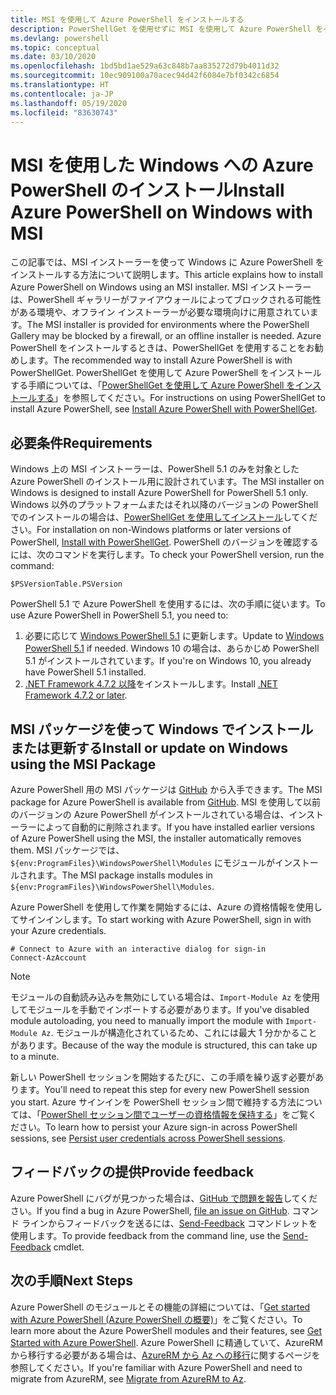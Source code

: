 ```yaml
---
title: MSI を使用して Azure PowerShell をインストールする
description: PowerShellGet を使用せずに MSI を使用して Azure PowerShell をインストールする方法
ms.devlang: powershell
ms.topic: conceptual
ms.date: 03/10/2020
ms.openlocfilehash: 1bd5bd1ae529a63c848b7aa835272d79b4011d32
ms.sourcegitcommit: 10ec909100a70acec94d42f6084e7bf0342c6854
ms.translationtype: HT
ms.contentlocale: ja-JP
ms.lasthandoff: 05/19/2020
ms.locfileid: "83630743"
---
```

# <a name="install-azure-powershell-on-windows-with-msi"></a><span data-ttu-id="ec3a1-103">MSI を使用した Windows への Azure PowerShell のインストール</span><span class="sxs-lookup"><span data-stu-id="ec3a1-103">Install Azure PowerShell on Windows with MSI</span></span>

<span data-ttu-id="ec3a1-104">この記事では、MSI インストーラーを使って Windows に Azure PowerShell をインストールする方法について説明します。</span><span class="sxs-lookup"><span data-stu-id="ec3a1-104">This article explains how to install Azure PowerShell on Windows using an MSI installer.</span></span> <span data-ttu-id="ec3a1-105">MSI インストーラーは、PowerShell ギャラリーがファイアウォールによってブロックされる可能性がある環境や、オフライン インストーラーが必要な環境向けに用意されています。</span><span class="sxs-lookup"><span data-stu-id="ec3a1-105">The MSI installer is provided for environments where the PowerShell Gallery may be blocked by a firewall, or an offline installer is needed.</span></span> <span data-ttu-id="ec3a1-106">Azure PowerShell をインストールするときは、PowerShellGet を使用することをお勧めします。</span><span class="sxs-lookup"><span data-stu-id="ec3a1-106">The recommended way to install Azure PowerShell is with PowerShellGet.</span></span> <span data-ttu-id="ec3a1-107">PowerShellGet を使用して Azure PowerShell をインストールする手順については、「[PowerShellGet を使用して Azure PowerShell をインストールする](install-az-ps.md)」を参照してください。</span><span class="sxs-lookup"><span data-stu-id="ec3a1-107">For instructions on using PowerShellGet to install Azure PowerShell, see [Install Azure PowerShell with PowerShellGet](install-az-ps.md).</span></span>

## <a name="requirements"></a><span data-ttu-id="ec3a1-108">必要条件</span><span class="sxs-lookup"><span data-stu-id="ec3a1-108">Requirements</span></span>

<span data-ttu-id="ec3a1-109">Windows 上の MSI インストーラーは、PowerShell 5.1 のみを対象とした Azure PowerShell のインストール用に設計されています。</span><span class="sxs-lookup"><span data-stu-id="ec3a1-109">The MSI installer on Windows is designed to install Azure PowerShell for PowerShell 5.1 only.</span></span> <span data-ttu-id="ec3a1-110">Windows 以外のプラットフォームまたはそれ以降のバージョンの PowerShell でのインストールの場合は、[PowerShellGet を使用してインストール](install-az-ps.md)してください。</span><span class="sxs-lookup"><span data-stu-id="ec3a1-110">For installation on non-Windows platforms or later versions of PowerShell, [Install with PowerShellGet](install-az-ps.md).</span></span> <span data-ttu-id="ec3a1-111">PowerShell のバージョンを確認するには、次のコマンドを実行します。</span><span class="sxs-lookup"><span data-stu-id="ec3a1-111">To check your PowerShell version, run the command:</span></span>

```powershell-interactive
$PSVersionTable.PSVersion
```

<span data-ttu-id="ec3a1-112">PowerShell 5.1 で Azure PowerShell を使用するには、次の手順に従います。</span><span class="sxs-lookup"><span data-stu-id="ec3a1-112">To use Azure PowerShell in PowerShell 5.1, you need to:</span></span>

1. <span data-ttu-id="ec3a1-113">必要に応じて [Windows PowerShell 5.1](/powershell/scripting/install/installing-windows-powershell#upgrading-existing-windows-powershell) に更新します。</span><span class="sxs-lookup"><span data-stu-id="ec3a1-113">Update to [Windows PowerShell 5.1](/powershell/scripting/install/installing-windows-powershell#upgrading-existing-windows-powershell) if needed.</span></span> <span data-ttu-id="ec3a1-114">Windows 10 の場合は、あらかじめ PowerShell 5.1 がインストールされています。</span><span class="sxs-lookup"><span data-stu-id="ec3a1-114">If you're on Windows 10, you already have PowerShell 5.1 installed.</span></span>
2. <span data-ttu-id="ec3a1-115">[.NET Framework 4.7.2 以降](/dotnet/framework/install)をインストールします。</span><span class="sxs-lookup"><span data-stu-id="ec3a1-115">Install [.NET Framework 4.7.2 or later](/dotnet/framework/install).</span></span>

## <a name="install-or-update-on-windows-using-the-msi-package"></a><span data-ttu-id="ec3a1-116">MSI パッケージを使って Windows でインストールまたは更新する</span><span class="sxs-lookup"><span data-stu-id="ec3a1-116">Install or update on Windows using the MSI Package</span></span>

<span data-ttu-id="ec3a1-117">Azure PowerShell 用の MSI パッケージは [GitHub](https://github.com/Azure/azure-powershell/releases/latest) から入手できます。</span><span class="sxs-lookup"><span data-stu-id="ec3a1-117">The MSI package for Azure PowerShell is available from [GitHub](https://github.com/Azure/azure-powershell/releases/latest).</span></span> <span data-ttu-id="ec3a1-118">MSI を使用して以前のバージョンの Azure PowerShell がインストールされている場合は、インストーラーによって自動的に削除されます。</span><span class="sxs-lookup"><span data-stu-id="ec3a1-118">If you have installed earlier versions of Azure PowerShell using the MSI, the installer automatically removes them.</span></span> <span data-ttu-id="ec3a1-119">MSI パッケージでは、`${env:ProgramFiles}\WindowsPowerShell\Modules` にモジュールがインストールされます。</span><span class="sxs-lookup"><span data-stu-id="ec3a1-119">The MSI package installs modules in `${env:ProgramFiles}\WindowsPowerShell\Modules`.</span></span>

<span data-ttu-id="ec3a1-120">Azure PowerShell を使用して作業を開始するには、Azure の資格情報を使用してサインインします。</span><span class="sxs-lookup"><span data-stu-id="ec3a1-120">To start working with Azure PowerShell, sign in with your Azure credentials.</span></span>

```powershell-interactive
# Connect to Azure with an interactive dialog for sign-in
Connect-AzAccount
```

> [!NOTE]
> <span data-ttu-id="ec3a1-121">モジュールの自動読み込みを無効にしている場合は、`Import-Module Az` を使用してモジュールを手動でインポートする必要があります。</span><span class="sxs-lookup"><span data-stu-id="ec3a1-121">If you've disabled module autoloading, you need to manually import the module with `Import-Module Az`.</span></span> <span data-ttu-id="ec3a1-122">モジュールが構造化されているため、これには最大 1 分かかることがあります。</span><span class="sxs-lookup"><span data-stu-id="ec3a1-122">Because of the way the module is structured, this can take up to a minute.</span></span>

<span data-ttu-id="ec3a1-123">新しい PowerShell セッションを開始するたびに、この手順を繰り返す必要があります。</span><span class="sxs-lookup"><span data-stu-id="ec3a1-123">You'll need to repeat this step for every new PowerShell session you start.</span></span> <span data-ttu-id="ec3a1-124">Azure サインインを PowerShell セッション間で維持する方法については、「[PowerShell セッション間でユーザーの資格情報を保持する](context-persistence.md)」をご覧ください。</span><span class="sxs-lookup"><span data-stu-id="ec3a1-124">To learn how to persist your Azure sign-in across PowerShell sessions, see [Persist user credentials across PowerShell sessions](context-persistence.md).</span></span>

## <a name="provide-feedback"></a><span data-ttu-id="ec3a1-125">フィードバックの提供</span><span class="sxs-lookup"><span data-stu-id="ec3a1-125">Provide feedback</span></span>

<span data-ttu-id="ec3a1-126">Azure PowerShell にバグが見つかった場合は、[GitHub で問題を報告](https://github.com/Azure/azure-powershell/issues)してください。</span><span class="sxs-lookup"><span data-stu-id="ec3a1-126">If you find a bug in Azure PowerShell, [file an issue on GitHub](https://github.com/Azure/azure-powershell/issues).</span></span> <span data-ttu-id="ec3a1-127">コマンド ラインからフィードバックを送るには、[Send-Feedback](/powershell/module/az.accounts/send-feedback) コマンドレットを使用します。</span><span class="sxs-lookup"><span data-stu-id="ec3a1-127">To provide feedback from the command line, use the [Send-Feedback](/powershell/module/az.accounts/send-feedback) cmdlet.</span></span>

## <a name="next-steps"></a><span data-ttu-id="ec3a1-128">次の手順</span><span class="sxs-lookup"><span data-stu-id="ec3a1-128">Next Steps</span></span>

<span data-ttu-id="ec3a1-129">Azure PowerShell のモジュールとその機能の詳細については、「[Get started with Azure PowerShell (Azure PowerShell の概要)](get-started-azureps.md)」をご覧ください。</span><span class="sxs-lookup"><span data-stu-id="ec3a1-129">To learn more about the Azure PowerShell modules and their features, see [Get Started with Azure PowerShell](get-started-azureps.md).</span></span> <span data-ttu-id="ec3a1-130">Azure PowerShell に精通していて、AzureRM から移行する必要がある場合は、[AzureRM から Az への移行](migrate-from-azurerm-to-az.md)に関するページを参照してください。</span><span class="sxs-lookup"><span data-stu-id="ec3a1-130">If you're familiar with Azure PowerShell and need to migrate from AzureRM, see [Migrate from AzureRM to Az](migrate-from-azurerm-to-az.md).</span></span>
